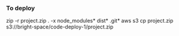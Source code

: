 ### To deploy
zip -r project.zip . -x node_modules* dist* .git*
aws s3 cp project.zip s3://bright-space/code-deploy-1/project.zip
